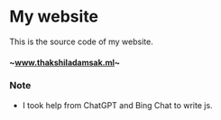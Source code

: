 # My website
This is the source code of my website.
#### ~www.thakshiladamsak.ml~

### Note
- I took help from ChatGPT and Bing Chat to write js.
